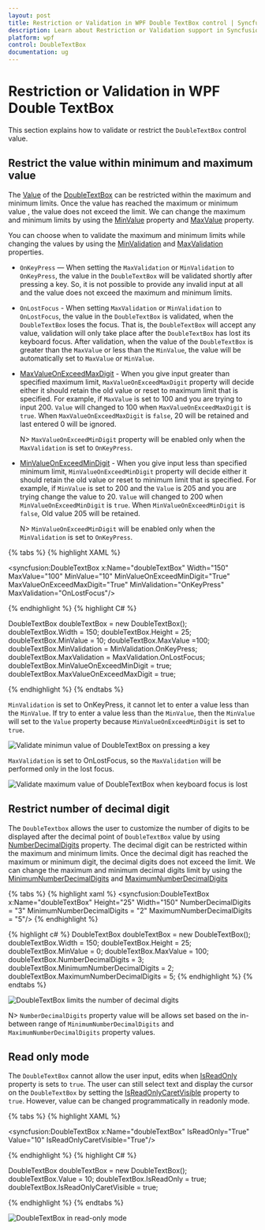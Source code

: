 ```yaml
---
layout: post
title: Restriction or Validation in WPF Double TextBox control | Syncfusion
description: Learn about Restriction or Validation support in Syncfusion WPF Double TextBox control, its elements and more.
platform: wpf
control: DoubleTextBox 
documentation: ug
---
```


# Restriction or Validation in WPF Double TextBox

This section explains how to validate or restrict the `DoubleTextBox` control value.

## Restrict the value within minimum and maximum value

The [Value](https://help.syncfusion.com/cr/wpf/Syncfusion.Windows.Shared.DoubleTextBox.html#Syncfusion_Windows_Shared_DoubleTextBox_Value) of the [DoubleTextBox](https://www.syncfusion.com/wpf-ui-controls/double-textbox) can be restricted within the maximum and minimum limits. Once the value has reached the maximum or minimum value , the value does not exceed the limit. We can change the maximum and minimum limits by using the [MinValue](https://help.syncfusion.com/cr/wpf/Syncfusion.Windows.Shared.DoubleTextBox.html#Syncfusion_Windows_Shared_DoubleTextBox_MinValue) property and [MaxValue](https://help.syncfusion.com/cr/wpf/Syncfusion.Windows.Shared.DoubleTextBox.html#Syncfusion_Windows_Shared_DoubleTextBox_MaxValue) property.

You can choose when to validate the maximum and minimum limits while changing the values by using the [MinValidation](https://help.syncfusion.com/cr/wpf/Syncfusion.Windows.Shared.EditorBase.html#Syncfusion_Windows_Shared_EditorBase_MinValidation) and [MaxValidation](https://help.syncfusion.com/cr/wpf/Syncfusion.Windows.Shared.EditorBase.html#Syncfusion_Windows_Shared_EditorBase_MaxValidation) properties.

* `OnKeyPress` — When setting the `MaxValidation` or `MinValidation` to `OnKeyPress`, the value in the `DoubleTextBox` will be validated shortly after pressing a key. So, it is not possible to provide any invalid input at all and the value does not exceed the maximum and minimum limits.

* `OnLostFocus` - When setting `MaxValidation` or `MinValidation` to `OnLostFocus`, the value in the `DoubleTextBox` is validated, when the `DoubleTextBox` loses the focus. That is, the `DoubleTextBox` will accept any value, validation will only take place after the `DoubleTextBox` has lost its keyboard focus. After validation, when the value of the `DoubleTextBox` is greater than the `MaxValue` or less than the `MinValue`, the value will be automatically set to `MaxValue` or `MinValue`.

* [MaxValueOnExceedMaxDigit](https://help.syncfusion.com/cr/wpf/Syncfusion.Windows.Shared.EditorBase.html#Syncfusion_Windows_Shared_EditorBase_MaxValueOnExceedMaxDigit) - When you give input greater than specified maximum limit, `MaxValueOnExceedMaxDigit` property will decide either it should retain the old value or reset to maximum limit that is specified. For example, if `MaxValue` is set to 100 and you are trying to input 200. `Value` will changed to 100 when `MaxValueOnExceedMaxDigit` is `true`. When `MaxValueOnExceedMaxDigit` is `false`, 20 will be retained and last entered 0 will be ignored.

  N> `MaxValueOnExceedMinDigit` property will be enabled only when the `MaxValidation` is set to `OnKeyPress`.

* [MinValueOnExceedMinDigit](https://help.syncfusion.com/cr/wpf/Syncfusion.Windows.Shared.EditorBase.html#Syncfusion_Windows_Shared_EditorBase_MinValueOnExceedMinDigit) - When you give input less than specified minimum limit, `MinValueOnExceedMinDigit` property will decide either it should retain the old value or reset to minimum limit that is specified. For example, if `MinValue` is set to 200 and the `Value` is 205 and you are trying change the value to 20. `Value` will changed to 200 when `MinValueOnExceedMinDigit` is `true`. When `MinValueOnExceedMinDigit` is `false`, Old value 205 will be retained.

  N> `MinValueOnExceedMinDigit` will be enabled only when the `MinValidation` is set to `OnKeyPress`.

{% tabs %}
{% highlight XAML %}

<syncfusion:DoubleTextBox x:Name="doubleTextBox" Width="150" MaxValue="100" MinValue="10"
                          MinValueOnExceedMinDigit="True" MaxValueOnExceedMaxDigit="True"
                          MinValidation="OnKeyPress" MaxValidation="OnLostFocus"/>

{% endhighlight %}
{% highlight C# %}

DoubleTextBox doubleTextBox = new DoubleTextBox();
doubleTextBox.Width = 150;
doubleTextBox.Height = 25;
doubleTextBox.MinValue = 10;
doubleTextBox.MaxValue =100;
doubleTextBox.MinValidation = MinValidation.OnKeyPress;
doubleTextBox.MaxValidation = MaxValidation.OnLostFocus;
doubleTextBox.MinValueOnExceedMinDigit = true;
doubleTextBox.MaxValueOnExceedMaxDigit = true;

{% endhighlight %}
{% endtabs %}

`MinValidation` is set to OnKeyPress, it cannot let to enter a value less than the `MinValue`. If try to enter a value less than the `MinValue`, then the `MinValue` will set to the `Value` property because `MinValueOnExceedMinDigit` is set to `true`.

![Validate minimun value of DoubleTextBox on pressing a key](Restriction-or-Validation_images/Restriction-or-Validation_MinValidation.jpeg)

`MaxValidation` is set to OnLostFocus, so the `MaxValidation` will be performed only in the lost focus.

![Validate maximum value of DoubleTextBox when keyboard focus is lost](Restriction-or-Validation_images/Restriction-or-Validation_MaxValidation.jpeg)

## Restrict number of decimal digit

The `DoubleTextbox` allows the user to customize the number of digits to be displayed after the decimal point of `DoubleTextBox` value
by using [NumberDecimalDigits](https://help.syncfusion.com/cr/wpf/Syncfusion.Windows.Shared.DoubleTextBox.html#Syncfusion_Windows_Shared_DoubleTextBox_NumberDecimalDigits) property.
The decimal digit can be restricted within the maximum and minimum limits. Once the decimal digit has reached the maximum or minimum digit, the decimal digits does not exceed the limit. We can change the maximum and minimum decimal digits limit by using the [MinimumNumberDecimalDigits](https://help.syncfusion.com/cr/wpf/Syncfusion.Windows.Shared.DoubleTextBox.html#Syncfusion_Windows_Shared_DoubleTextBox_MinimumNumberDecimalDigits) and [MaximumNumberDecimalDigits](https://help.syncfusion.com/cr/wpf/Syncfusion.Windows.Shared.DoubleTextBox.html#Syncfusion_Windows_Shared_DoubleTextBox_MaximumNumberDecimalDigits)

{% tabs %}
{% highlight xaml %}
<syncfusion:DoubleTextBox x:Name="doubleTextBox" Height="25" Width="150" 
                          NumberDecimalDigits = "3" MinimumNumberDecimalDigits = "2"
                          MaximumNumberDecimalDigits = "5"/>
{% endhighlight %}

{% highlight c# %}
DoubleTextBox doubleTextBox = new DoubleTextBox();
doubleTextBox.Width = 150;
doubleTextBox.Height = 25;
doubleTextBox.MinValue = 0;
doubleTextBox.MaxValue = 100;
doubleTextBox.NumberDecimalDigits = 3;
doubleTextBox.MinimumNumberDecimalDigits = 2;
doubleTextBox.MaximumNumberDecimalDigits = 5;
{% endhighlight %}
{% endtabs %}

![DoubleTextBox limits the number of decimal digits](Restriction-or-Validation_images/DecimalDigits.png)

N> `NumberDecimalDigits` property value will be allows set based on the in-between range of `MinimumNumberDecimalDigits` and `MaximumNumberDecimalDigits` property values.

## Read only mode

The `DoubleTextBox` cannot allow the user input, edits when [IsReadOnly](https://docs.microsoft.com/en-us/dotnet/api/system.windows.controls.primitives.textboxbase.isreadonly?redirectedfrom=MSDN&view=netframework-4.7.2#System_Windows_Controls_Primitives_TextBoxBase_IsReadOnly) property is sets to `true`. The user can still select text and display the cursor on the `DoubleTextBox` by setting the [IsReadOnlyCaretVisible](https://docs.microsoft.com/en-us/dotnet/api/system.windows.controls.primitives.textboxbase.isreadonlycaretvisible?view=netframework-4.8) property to `true`. However, value can be changed programmatically in readonly mode.

{% tabs %}
{% highlight XAML %}

<syncfusion:DoubleTextBox x:Name="doubleTextBox" IsReadOnly="True" Value="10" IsReadOnlyCaretVisible="True"/>

{% endhighlight %}
{% highlight C# %}

DoubleTextBox doubleTextBox = new DoubleTextBox();
doubleTextBox.Value = 10;
doubleTextBox.IsReadOnly = true;
doubleTextBox.IsReadOnlyCaretVisible = true;

{% endhighlight %}
{% endtabs %}

![DoubleTextBox in read-only mode](Restriction-or-Validation_images/Restriction-or-Validation_ReadOnly.jpeg)
